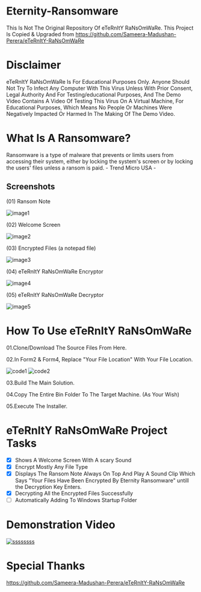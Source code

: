 # Eternity-Ransomware

This Is Not The Original Repository Of eTeRnItY RaNsOmWaRe. This Project Is Copied & Upgraded from https://github.com/Sameera-Madushan-Perera/eTeRnItY-RaNsOmWaRe

# Disclaimer

eTeRnItY RaNsOmWaRe Is For Educational Purposes Only. Anyone Should Not Try To Infect Any Computer With This Virus Unless With Prior Consent, Legal Authority And For Testing/educational Purposes, And The Demo Video Contains A Video Of Testing This Virus On A Virtual Machine, For Educational Purposes, Which Means No People Or Machines Were Negatively Impacted Or Harmed In The Making Of The Demo Video.

# What Is A Ransomware?

Ransomware is a type of malware that prevents or limits users from accessing their system, either by locking the system's screen or by locking the users' files unless a ransom is paid. - Trend Micro USA -

## Screenshots
(01) Ransom Note

![image1](https://user-images.githubusercontent.com/29840113/33478655-103d7b80-d6b0-11e7-921b-b27c6d9e84ce.jpg)

(02) Welcome Screen

![image2](https://user-images.githubusercontent.com/29840113/33478768-7258259a-d6b0-11e7-9a67-ee745fb5bc40.jpg)

(03) Encrypted Files (a notepad file)

![image3](https://user-images.githubusercontent.com/29840113/33478802-985b9484-d6b0-11e7-82a5-a25d66d3f093.jpg)

(04) eTeRnItY RaNsOmWaRe Encryptor

![image4](https://user-images.githubusercontent.com/29840113/33478848-b9c4c3d4-d6b0-11e7-9101-2eb5a508980b.jpg)

(05) eTeRnItY RaNsOmWaRe Decryptor

![image5](https://user-images.githubusercontent.com/29840113/33478901-e4722c52-d6b0-11e7-9eee-5701beb3449d.jpg)

# How To Use eTeRnItY RaNsOmWaRe 

01.Clone/Download The Source Files From Here.

02.In Form2 & Form4, Replace "Your File Location" With Your File Location.

![code1](https://user-images.githubusercontent.com/29840113/33479815-7e2e4012-d6b4-11e7-9bef-3f5ae2e7c717.jpg)
![code2](https://user-images.githubusercontent.com/29840113/33479817-7eb783e0-d6b4-11e7-9ee5-292a00ea3280.jpg)

03.Build The Main Solution.

04.Copy The Entire Bin Folder To The Target Machine. (As Your Wish)

05.Execute The Installer.

# eTeRnItY RaNsOmWaRe Project Tasks

- [x] Shows A Welcome Screen With A scary Sound
- [x] Encrypt Mostly Any File Type
- [x] Displays The Ransom Note Always On Top And Play A Sound Clip Which Says "Your Files Have Been Encrypted By Eternity Ransomware" untill the Decryption Key Enters.
- [x] Decrypting All the Encrypted Files Successfully
- [ ] Automatically Adding To Windows Startup Folder

# Demonstration Video

[![ssssssss](https://user-images.githubusercontent.com/29840113/33508439-4d96ab30-d720-11e7-8ab0-7cd556cc5195.jpg)
](https://youtu.be/IWdd8w_MPn8)

# Special Thanks 
https://github.com/Sameera-Madushan-Perera/eTeRnItY-RaNsOmWaRe









